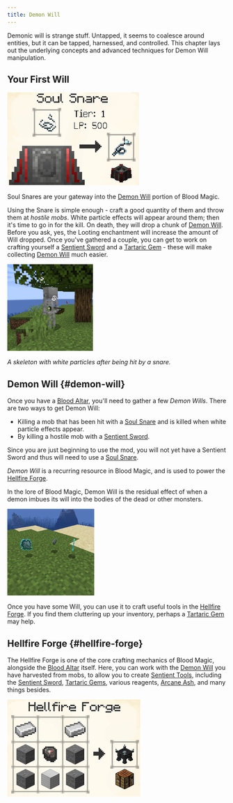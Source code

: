 ```yaml
---
title: Demon Will
---
```


Demonic will is strange stuff. Untapped, it seems to coalesce around entities, but it can be tapped, harnessed, and controlled. This chapter lays out the underlying concepts and advanced techniques for Demon Will manipulation.

## Your First Will

![Image](/img/DemonWill/1.png)

Soul Snares are your gateway into the [Demon Will](#demon-will) portion of Blood Magic.

Using the Snare is simple enough - craft a good quantity of them and throw them at _hostile mobs_. White particle effects will appear around them; then it's time to go in for the kill. On death, they will drop a chunk of [Demon Will](#demon-will). Before you ask, yes, the Looting enchantment will increase the amount of Will dropped. Once you've gathered a couple, you can get to work on crafting yourself a [Sentient Sword](#sentient-sword) and a [Tartaric Gem](#tartaric-gems) - these will make collecting [Demon Will](#demon-will) much easier.

![Image](/img/DemonWill/2.png)

_A skeleton with white particles after being hit by a snare._


## Demon Will {#demon-will}

Once you have a [Blood Altar](#the-blood-altar), you'll need to gather a few _Demon Wills_. There are two ways to get Demon Will:

* Killing a mob that has been hit with a [Soul Snare](#your-first-will) and is killed when white particle effects appear.
* By killing a hostile mob with a [Sentient Sword](#sentient-sword).

Since you are just beginning to use the mod, you will not yet have a Sentient Sword and thus will need to use a [Soul Snare](#your-first-will).

_Demon Will_ is a recurring resource in Blood Magic, and is used to power the [Hellfire Forge](#hellfire-forge).

In the lore of Blood Magic, Demon Will is the residual effect of when a demon imbues its will into the bodies of the dead or other monsters.

![Image](/img/DemonWill/3.png)

Once you have some Will, you can use it to craft useful tools in the [Hellfire Forge](#hellfire-forge). If you find them cluttering up your inventory, perhaps a [Tartaric Gem](#tartaric-gems) may help.


## Hellfire Forge {#hellfire-forge}

The Hellfire Forge is one of the core crafting mechanics of Blood Magic, alongside the [Blood Altar](#the-blood-altar) itself. Here, you can work with the [Demon Will](#demon-will) you have harvested from mobs, to allow you to create [Sentient Tools](#sentient-tools), including the [Sentient Sword](#sentient-sword), [Tartaric Gems](#tartaric-gems), various reagents, [Arcane Ash](#arcane-ash), and many things besides.

![Image](/img/DemonWill/4.png)

